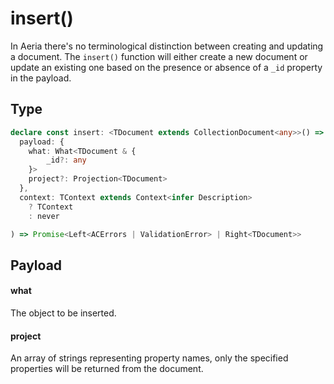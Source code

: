 # insert()

In Aeria there's no terminological distinction between creating and updating a document. The `insert()` function will either create a new document or update an existing one based on the presence or absence of a `_id` property in the payload.

## Type

```typescript
declare const insert: <TDocument extends CollectionDocument<any>>() => <TContext>(
  payload: {
    what: What<TDocument & {
        _id?: any
    }>
    project?: Projection<TDocument>
  },
  context: TContext extends Context<infer Description>
    ? TContext
    : never

) => Promise<Left<ACErrors | ValidationError> | Right<TDocument>>
```

## Payload

#### what <Badge type="tip" text="What<TDocument & { _id?: any }>" />

The object to be inserted.

#### project <Badge type="tip" text="Projection<TDocument>" />

An array of strings representing property names, only the specified properties will be returned from the document.

